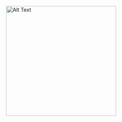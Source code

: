 <img src="![image](https://github.com/user-attachments/assets/6737f062-c77b-45f3-a9ed-38354ce5b995)
" alt="Alt Text" width="300" />

